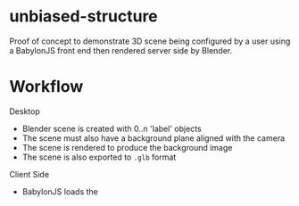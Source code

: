 # unbiased-structure
Proof of concept to demonstrate 3D scene being configured by a user using a BabylonJS front end then rendered server side by Blender.

# Workflow

Desktop
  * Blender scene is created with 0..n 'label<n>' objects
  * The scene must also have a background plane aligned with the camera
  * The scene is rendered to produce the background image
  * The scene is also exported to `.glb` format

Client Side
  * BabylonJS loads the 
